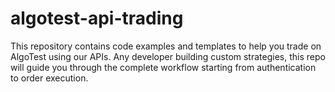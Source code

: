 # algotest-api-trading
This repository contains code examples and templates to help you trade on AlgoTest using our APIs. Any developer building custom strategies, this repo will guide you through the complete workflow starting from authentication to order execution.
